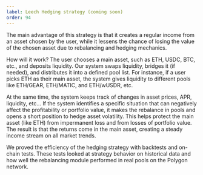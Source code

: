 ```yaml
---
label: Leech Hedging strategy (coming soon)
order: 94
---
```



The main advantage of this strategy is that it creates a regular income from an asset chosen by the user, while it lessens the chance of losing the value of the chosen asset due to rebalancing and hedging mechanics.

How will it work? The user chooses a main asset, such as ETH, USDC, BTC,  etc., and deposits liquidity. Our system swaps liquidity, bridges it (if needed), and distributes it into a defined pool list. For instance, if a user picks ETH as their main asset, the system gives liquidity to different pools like ETH/GEAR, ETH/MATIC, and ETH/wUSDR, etc.

At the same time, the system keeps track of changes in asset prices, APR, liquidity, etc... If the system identifies a specific situation that can negatively affect the profitability or portfolio value, it makes the rebalance in pools and opens a short position to hedge asset volatility. This helps protect the main asset (like ETH) from impermanent loss and from losses of portfolio value. The result is that the returns come in the main asset, creating a steady income stream on all market trends.

We proved the efficiency of the hedging strategy with backtests and on-chain tests. These tests looked at strategy behavior on historical data and how well the rebalancing module performed in real pools on the Polygon network.
